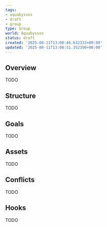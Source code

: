 ```yaml
---
tags:
- aquabyssos
- draft
- group
type: Group
world: Aquabyssos
status: draft
created: '2025-08-11T13:08:46.632333+00:00'
updated: '2025-08-11T13:08:51.352390+00:00'
---
```



## Overview

TODO
## Structure

TODO
## Goals

TODO
## Assets

TODO
## Conflicts

TODO
## Hooks

TODO
